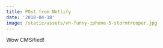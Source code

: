 ```yaml
---
title: POst from Netlify
date: '2018-04-18'
image: /static/assets/vh-funny-iphone-5-stormtrooper.jpg
---
```

Wow CMSified!
